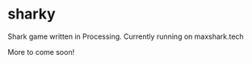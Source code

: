 # sharky
<p>Shark game written in Processing. Currently running on maxshark.tech</p>
<p>More to come soon!</p>
